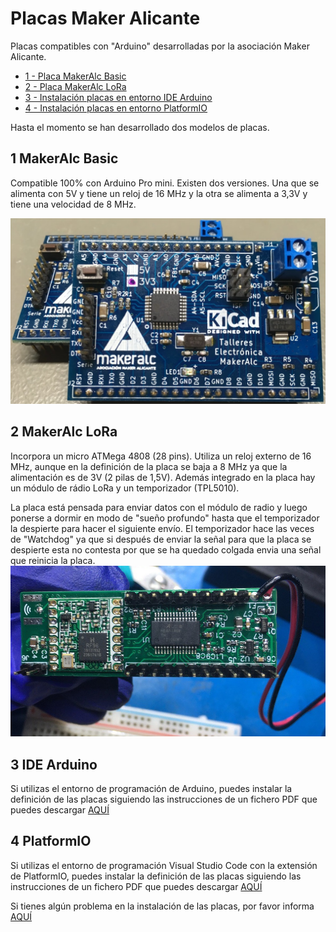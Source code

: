 # Placas Maker Alicante

Placas compatibles con "Arduino" desarrolladas por la asociación Maker Alicante.

- [1 - Placa MakerAlc Basic](#1-MakerAlc-Basic)
- [2 - Placa MakerAlc LoRa](#2-MakerAlc-LoRa)
- [3 - Instalación placas en entorno IDE Arduino](#3-IDE-Arduino)
- [4 - Instalación placas en entorno PlatformIO](#4-Platformio)

Hasta el momento se han desarrollado dos modelos de placas. 

## 1 MakerAlc Basic

Compatible 100% con Arduino Pro mini. Existen dos versiones. Una que se alimenta con 5V y tiene un reloj de 16 MHz y la otra se alimenta a 3,3V y tiene una velocidad de 8 MHz.

![MarAlc Basic](https://github.com/AsociacionMakerAlicante/PlacasMaker/blob/main/Fotos/MakAlc_Basic.jpg)


## 2 MakerAlc LoRa

Incorpora un micro ATMega 4808 (28 pins). Utiliza un reloj externo de 16 MHz, aunque en la definición de la placa se baja a 8 MHz ya que la alimentación es de 3V (2 pilas de 1,5V). 
Además integrado en la placa hay un módulo de rádio LoRa y un temporizador (TPL5010).

La placa está pensada para enviar datos con el módulo de radio y luego ponerse a dormir en modo de "sueño profundo" hasta que el temporizador la despierte para hacer el siguiente envío.
El temporizador hace las veces de "Watchdog" ya que si después de enviar la señal para que la placa se despierte esta no contesta por que se ha quedado colgada envia una señal que reinicia la placa.
![MarAlc Basic](https://github.com/AsociacionMakerAlicante/PlacasMaker/blob/main/Fotos/MakAlc_LoRa.jpg)

## 3 IDE Arduino
Si utilizas el entorno de programación de Arduino, puedes instalar la definición de las placas siguiendo 
las instrucciones de un fichero PDF que puedes descargar [AQUÍ](https://github.com/AsociacionMakerAlicante/PlacasMaker/raw/main/Instalacion%20nuevas%20placas%20(MakerAlc).pdf)


## 4 PlatformIO
Si utilizas el entorno de programación Visual Studio Code con la extensión de PlatformIO, puedes instalar la definición de las placas siguiendo 
las instrucciones de un fichero PDF que puedes descargar [AQUÍ](https://github.com/AsociacionMakerAlicante/PlacasMaker/raw/main/Instalacion%20nuevas%20placas%20(MakerAlc).pdf)

Si tienes algún problema en la instalación de las placas, por favor informa [AQUÍ](mailto:ricardomakeralicante@gmail.com)
